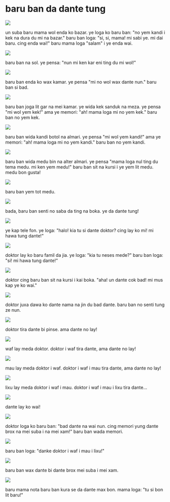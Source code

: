 baru ban da dante tung
=======================

![](http://www.pandunia.info/pandunia/barudant/baru_01.png)

un suba baru mama wol enda ko bazar. ye loga ko baru ban: "no yem kandi i kek na dura du mi na bazar." baru ban loga: "si, si, mama! mi sabi ye. mi dai baru. cing enda wai!" baru mama loga "salam" i ye enda wai.

![](http://www.pandunia.info/pandunia/barudant/baru_02.png)

baru ban na sol. ye pensa: "nun mi ken kar eni ting du mi wol!"

![](http://www.pandunia.info/pandunia/barudant/baru_03.png)

baru ban enda ko wax kamar. ye pensa "mi no wol wax dante nun." baru ban si bad.

![](http://www.pandunia.info/pandunia/barudant/baru_04.png)

baru ban joga lit gar na mei kamar. ye wida kek sanduk na meza. ye pensa "mi wol yem kek!" ama ye memori: "ah! mama loga mi no yem kek." baru ban no yem kek.

![](http://www.pandunia.info/pandunia/barudant/baru_05.png)

baru ban wida kandi botol na almari. ye pensa "mi wol yem kandi!" ama ye memori: "ah! mama loga mi no yem kandi." baru ban no yem kandi.

![](http://www.pandunia.info/pandunia/barudant/baru_06.png)

baru ban wida medu bin na alter almari. ye pensa "mama loga nul ting du tema medu. mi ken yem medu!" baru ban sit na kursi i ye yem lit medu. medu bon gusta!

![](http://www.pandunia.info/pandunia/barudant/baru_07.png)

baru ban yem tot medu.

![](http://www.pandunia.info/pandunia/barudant/baru_08.png)

bada, baru ban senti no saba da ting na boka. ye da dante tung!

![](http://www.pandunia.info/pandunia/barudant/baru_09.png)

ye kap tele fon. ye loga: "halo! kia tu si dante doktor? cing lay ko mi! mi hawa tung dante!"

![](http://www.pandunia.info/pandunia/barudant/baru_10.png)

doktor lay ko baru famil da jia. ye loga: "kia tu neses mede?" baru ban loga: "si! mi hawa tung dante!"

![](http://www.pandunia.info/pandunia/barudant/baru_11.png)

doktor cing baru ban sit na kursi i kai boka. "aha! un dante cok bad! mi mus kap ye ko wai."

![](http://www.pandunia.info/pandunia/barudant/baru_12.png)

doktor juxa dawa ko dante nama na jin du bad dante. baru ban no senti tung ze nun.

![](http://www.pandunia.info/pandunia/barudant/baru_13.png)

doktor tira dante bi pinse. ama dante no lay!

![](http://www.pandunia.info/pandunia/barudant/baru_14.png)

waf lay meda doktor. doktor i waf tira dante, ama dante no lay!

![](http://www.pandunia.info/pandunia/barudant/baru_15.png)

mau lay meda doktor i waf. doktor i waf i mau tira dante, ama dante no lay!

![](http://www.pandunia.info/pandunia/barudant/baru_16.png)

lixu lay meda doktor i waf i mau. doktor i waf i mau i lixu tira dante...

![](http://www.pandunia.info/pandunia/barudant/baru_17.png)

dante lay ko wai!

![](http://www.pandunia.info/pandunia/barudant/baru_18.png)

doktor loga ko baru ban: "bad dante na wai nun. cing memori yung dante brox na mei suba i na mei xam!" baru ban wada memori.

![](http://www.pandunia.info/pandunia/barudant/baru_19.png)

baru ban loga: "danke doktor i waf i mau i lixu!"

![](http://www.pandunia.info/pandunia/barudant/baru_20.png)

baru ban wax dante bi dante brox mei suba i mei xam.

![](http://www.pandunia.info/pandunia/barudant/baru_21.png)

baru mama nota baru ban kura se da dante max bon. mama loga: "tu si bon lit baru!"

